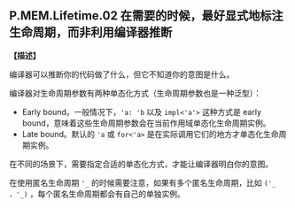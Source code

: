 ## P.MEM.Lifetime.02  在需要的时候，最好显式地标注生命周期，而非利用编译器推断

**【描述】**

编译器可以推断你的代码做了什么，但它不知道你的意图是什么。

编译器对生命周期参数有两种单态化方式（生命周期参数也是一种泛型）：

- Early bound。一般情况下，`'a: 'b` 以及 `impl<'a'>`  这种方式是 early bound，意味着这些生命周期参数会在当前作用域单态化生命周期实例。
- Late bound。默认的 `'a`   或 `for<'a>` 是在实际调用它们的地方才单态化生命周期实例。

在不同的场景下，需要指定合适的单态化方式，才能让编译器明白你的意图。

在使用匿名生命周期 `'_` 的时候需要注意，如果有多个匿名生命周期，比如 `('_ ，'_)` ，每个匿名生命周期都会有自己的单独实例。

